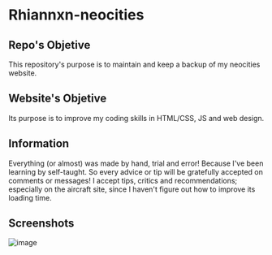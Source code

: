 # Rhiannxn-neocities

## Repo's Objetive

This repository's purpose is to maintain and keep a backup of my neocities website.

## Website's Objetive

Its purpose is to improve my coding skills in HTML/CSS, JS and web design.

## Information

Everything (or almost) was made by hand, trial and error! Because I've been learning by self-taught. So every advice or tip will be gratefully accepted on comments
or messages! I accept tips, critics and recommendations; especially on the aircraft site, since I haven't figure out how to improve its loading time.

## Screenshots
![image](https://github.com/where-are-the-avocados/Rhiannxn-neocities/assets/134813267/4ab225e2-d7e4-4c7e-a4bf-70e615b1ffbf)
